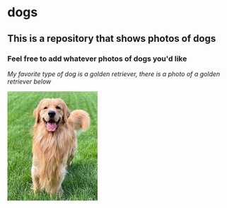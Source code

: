 # dogs
## This is a repository that shows photos of dogs
### Feel free to add whatever photos of dogs you'd like

_My favorite type of dog is a golden retriever, there is a photo of a golden retriever below_


![This is a photo of a golden retriever](https://github.com/ag2933/dogs/blob/21815e7ada827c2d084f589806d7f79bd73e1efe/goldenRetrievers/Doggo.jpg) 

